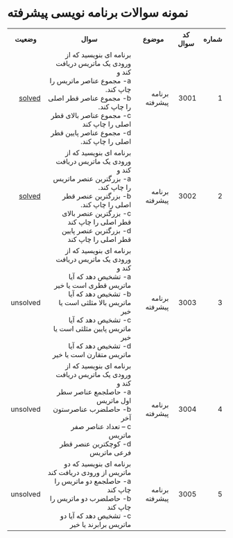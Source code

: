 # نمونه سوالات برنامه نویسی پیشرفته

<div dir='rtl'>
<table>
  <tr>
    <th>شماره</th>
    <th>کد سوال</th>
    <th>موضوع</th>
    <th>سوال</th>
    <th>وضعیت</th>
  </tr>
  <tr>
    <td>1</td>
    <td>3001</td>
    <td>برنامه پیشرفته</td>
    <td>
برنامه ای بنویسید که از ورودی یک ماتریس دریافت کند و
<br>a-  مجموع عناصر ماتریس را چاپ کند.
<br>b-  مجموع عناصر قطر اصلی را چاپ کند.
<br>c-  مجموع عناصر بالای قطر اصلی را چاپ کند
<br>d- مجموع عناصر پایین قطر اصلی را چاپ کند.
‍‍   </td>
    <td><a href='/src/3001'>solved</a></td>
  </tr>
  <tr>
    <td>2</td>
    <td>3002</td>
    <td>برنامه پیشرفته</td>
    <td>
برنامه ای بنویسید که از ورودی یک ماتریس دریافت کند و
<br>a-  بزرگترین عنصر ماتریس را چاپ کند.
<br>b- بزرگترین عنصر قطر اصلی را چاپ کند.
<br>c- بزرگترین عنصر بالای قطر اصلی را چاپ کند
<br>d- بزرگترین عنصر پایین قطر اصلی را چاپ کند
    </td>
    <td><a href='/src/3002'>solved</a></td>
  </tr>
  <tr>
    <td>3</td>
    <td>3003</td>
    <td>برنامه پیشرفته</td>
    <td>
برنامه ای بنویسید که از ورودی یک ماتریس دریافت کند و
<br>a-  تشخیص دهد که آیا ماتریس قطری است یا خیر
<br>b- تشخیص دهد که آیا ماتریس بالا مثلثی است یا خیر
<br>c- تشخیص دهد که آیا ماتریس پایین مثلثی است یا خیر
<br>d-  تشخیص دهد که آیا ماتریس متقارن است یا خیر
    </td>
    <td>unsolved</td>
  </tr>
  <tr>
    <td>4</td>
    <td>3004</td>
    <td>برنامه پیشرفته</td>
    <td>
برنامه ای بنویسید که از ورودی یک ماتریس دریافت کند و
<br>a- حاصلجمع عناصر سطر اول ماتریس
<br>b-  حاصلضرب عناصرستون آخر
<br>c – تعداد عناصر صفر ماتریس
<br>d- کوچکترین عنصر قطر فرعی ماتریس
    </td>
    <td>unsolved</td>
  </tr>
  <tr>
    <td>5</td>
    <td>3005</td>
    <td>برنامه پیشرفته</td>
    <td>
برنامه ای بنویسید که دو ماتریس از ورودی دریافت کند
<br>a- حاصلجمع دو ماتریس را چاپ کند
<br>b- حاصلضرب دو ماتریس را چاپ کند
<br>c- تشخیص دهد که آیا دو ماتریس برابرند یا خیر
    </td>
    <td>unsolved</td>
  </tr>
</table>
</div>
